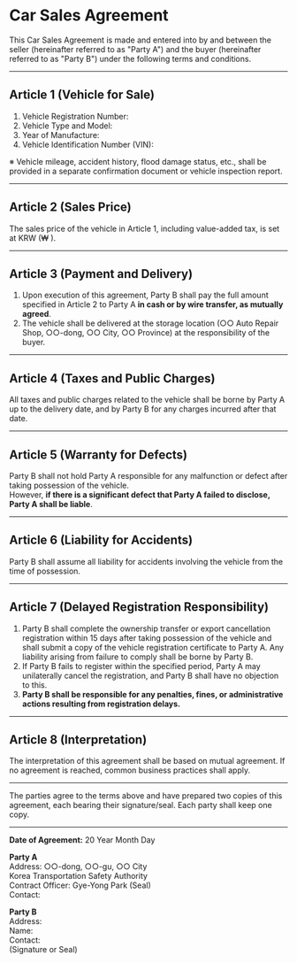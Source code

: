 # Car Sales Agreement

This Car Sales Agreement is made and entered into by and between the seller (hereinafter referred to as "Party A") and the buyer (hereinafter referred to as "Party B") under the following terms and conditions.

---

## Article 1 (Vehicle for Sale)
1. Vehicle Registration Number:  
2. Vehicle Type and Model:  
3. Year of Manufacture:  
4. Vehicle Identification Number (VIN):  

※ Vehicle mileage, accident history, flood damage status, etc., shall be provided in a separate confirmation document or vehicle inspection report.

---

## Article 2 (Sales Price)
The sales price of the vehicle in Article 1, including value-added tax, is set at KRW             (₩          ).

---

## Article 3 (Payment and Delivery)
1. Upon execution of this agreement, Party B shall pay the full amount specified in Article 2 to Party A **in cash or by wire transfer, as mutually agreed**.  
2. The vehicle shall be delivered at the storage location (○○ Auto Repair Shop, ○○-dong, ○○ City, ○○ Province) at the responsibility of the buyer.

---

## Article 4 (Taxes and Public Charges)
All taxes and public charges related to the vehicle shall be borne by Party A up to the delivery date, and by Party B for any charges incurred after that date.

---

## Article 5 (Warranty for Defects)
Party B shall not hold Party A responsible for any malfunction or defect after taking possession of the vehicle.  
However, **if there is a significant defect that Party A failed to disclose, Party A shall be liable**.

---

## Article 6 (Liability for Accidents)
Party B shall assume all liability for accidents involving the vehicle from the time of possession.

---

## Article 7 (Delayed Registration Responsibility)
1. Party B shall complete the ownership transfer or export cancellation registration within 15 days after taking possession of the vehicle and shall submit a copy of the vehicle registration certificate to Party A. Any liability arising from failure to comply shall be borne by Party B.  
2. If Party B fails to register within the specified period, Party A may unilaterally cancel the registration, and Party B shall have no objection to this.  
3. **Party B shall be responsible for any penalties, fines, or administrative actions resulting from registration delays.**

---

## Article 8 (Interpretation)
The interpretation of this agreement shall be based on mutual agreement. If no agreement is reached, common business practices shall apply.

---

The parties agree to the terms above and have prepared two copies of this agreement, each bearing their signature/seal. Each party shall keep one copy.

---

**Date of Agreement:** 20    Year   Month   Day

**Party A**  
Address: ○○-dong, ○○-gu, ○○ City  
Korea Transportation Safety Authority  
Contract Officer: Gye-Yong Park (Seal)  
Contact:  

**Party B**  
Address:  
Name:  
Contact:  
(Signature or Seal)
